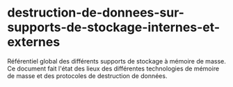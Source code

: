 # destruction-de-donnees-sur-supports-de-stockage-internes-et-externes
Référentiel global des différents supports de stockage à mémoire de masse. Ce document fait l'état des lieux des différentes technologies de mémoire de masse et des protocoles de destruction de données.
